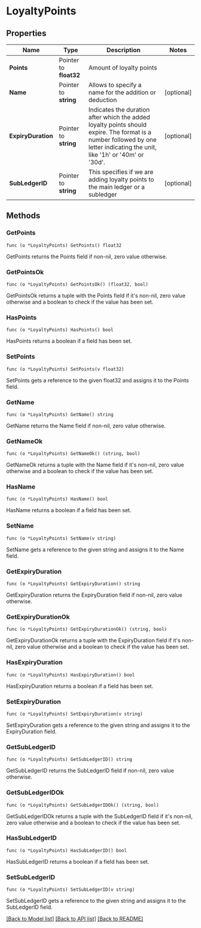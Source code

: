 # LoyaltyPoints

## Properties

Name | Type | Description | Notes
------------ | ------------- | ------------- | -------------
**Points** | Pointer to **float32** | Amount of loyalty points | 
**Name** | Pointer to **string** | Allows to specify a name for the addition or deduction | [optional] 
**ExpiryDuration** | Pointer to **string** | Indicates the duration after which the added loyalty points should expire. The format is a number followed by one letter indicating the unit, like &#39;1h&#39; or &#39;40m&#39; or &#39;30d&#39;. | [optional] 
**SubLedgerID** | Pointer to **string** | This specifies if we are adding loyalty points to the main ledger or a subledger | [optional] 

## Methods

### GetPoints

`func (o *LoyaltyPoints) GetPoints() float32`

GetPoints returns the Points field if non-nil, zero value otherwise.

### GetPointsOk

`func (o *LoyaltyPoints) GetPointsOk() (float32, bool)`

GetPointsOk returns a tuple with the Points field if it's non-nil, zero value otherwise
and a boolean to check if the value has been set.

### HasPoints

`func (o *LoyaltyPoints) HasPoints() bool`

HasPoints returns a boolean if a field has been set.

### SetPoints

`func (o *LoyaltyPoints) SetPoints(v float32)`

SetPoints gets a reference to the given float32 and assigns it to the Points field.

### GetName

`func (o *LoyaltyPoints) GetName() string`

GetName returns the Name field if non-nil, zero value otherwise.

### GetNameOk

`func (o *LoyaltyPoints) GetNameOk() (string, bool)`

GetNameOk returns a tuple with the Name field if it's non-nil, zero value otherwise
and a boolean to check if the value has been set.

### HasName

`func (o *LoyaltyPoints) HasName() bool`

HasName returns a boolean if a field has been set.

### SetName

`func (o *LoyaltyPoints) SetName(v string)`

SetName gets a reference to the given string and assigns it to the Name field.

### GetExpiryDuration

`func (o *LoyaltyPoints) GetExpiryDuration() string`

GetExpiryDuration returns the ExpiryDuration field if non-nil, zero value otherwise.

### GetExpiryDurationOk

`func (o *LoyaltyPoints) GetExpiryDurationOk() (string, bool)`

GetExpiryDurationOk returns a tuple with the ExpiryDuration field if it's non-nil, zero value otherwise
and a boolean to check if the value has been set.

### HasExpiryDuration

`func (o *LoyaltyPoints) HasExpiryDuration() bool`

HasExpiryDuration returns a boolean if a field has been set.

### SetExpiryDuration

`func (o *LoyaltyPoints) SetExpiryDuration(v string)`

SetExpiryDuration gets a reference to the given string and assigns it to the ExpiryDuration field.

### GetSubLedgerID

`func (o *LoyaltyPoints) GetSubLedgerID() string`

GetSubLedgerID returns the SubLedgerID field if non-nil, zero value otherwise.

### GetSubLedgerIDOk

`func (o *LoyaltyPoints) GetSubLedgerIDOk() (string, bool)`

GetSubLedgerIDOk returns a tuple with the SubLedgerID field if it's non-nil, zero value otherwise
and a boolean to check if the value has been set.

### HasSubLedgerID

`func (o *LoyaltyPoints) HasSubLedgerID() bool`

HasSubLedgerID returns a boolean if a field has been set.

### SetSubLedgerID

`func (o *LoyaltyPoints) SetSubLedgerID(v string)`

SetSubLedgerID gets a reference to the given string and assigns it to the SubLedgerID field.


[[Back to Model list]](../README.md#documentation-for-models) [[Back to API list]](../README.md#documentation-for-api-endpoints) [[Back to README]](../README.md)


